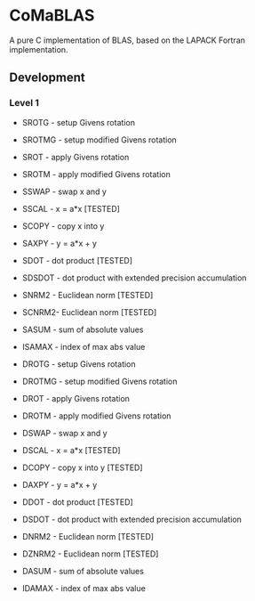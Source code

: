 # CoMaBLAS
A pure C implementation of BLAS, based on the LAPACK Fortran implementation.

## Development 

### Level 1
- SROTG - setup Givens rotation
- SROTMG - setup modified Givens rotation
- SROT - apply Givens rotation
- SROTM - apply modified Givens rotation
- SSWAP - swap x and y
- SSCAL - x = a*x [TESTED]
- SCOPY - copy x into y
- SAXPY - y = a*x + y
- SDOT - dot product [TESTED]
- SDSDOT - dot product with extended precision accumulation
- SNRM2 - Euclidean norm [TESTED]
- SCNRM2- Euclidean norm [TESTED]
- SASUM - sum of absolute values
- ISAMAX - index of max abs value



- DROTG - setup Givens rotation
- DROTMG - setup modified Givens rotation
- DROT - apply Givens rotation
- DROTM - apply modified Givens rotation
- DSWAP - swap x and y
- DSCAL - x = a*x [TESTED]
- DCOPY - copy x into y [TESTED]
- DAXPY - y = a*x + y
- DDOT - dot product [TESTED]
- DSDOT - dot product with extended precision accumulation
- DNRM2 - Euclidean norm [TESTED]
- DZNRM2 - Euclidean norm [TESTED]
- DASUM - sum of absolute values
- IDAMAX - index of max abs value